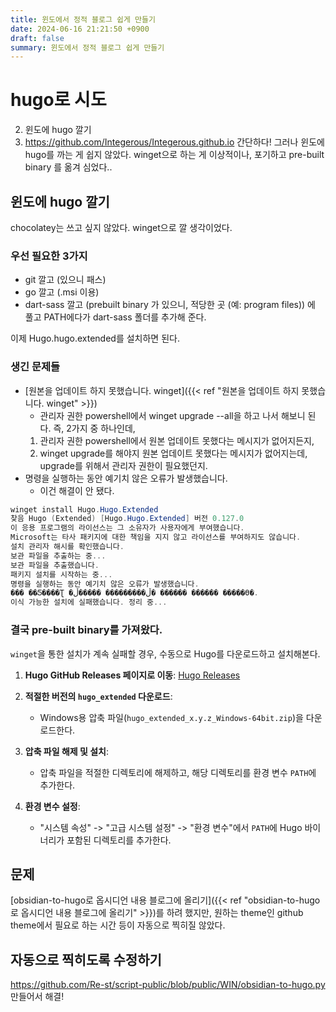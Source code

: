 ```yaml
---
title: 윈도에서 정적 블로그 쉽게 만들기
date: 2024-06-16 21:21:50 +0900
draft: false
summary: 윈도에서 정적 블로그 쉽게 만들기
---
```

# hugo로 시도
2. 윈도에 hugo 깔기
3. https://github.com/Integerous/Integerous.github.io
간단하다!
그러나 윈도에 hugo를 까는 게 쉽지 않았다.
winget으로 하는 게 이상적이나, 포기하고 pre-built binary 를 옮겨 심었다..
## 윈도에 hugo 깔기
chocolatey는 쓰고 싶지 않았다.
winget으로 깔 생각이었다.

### 우선 필요한 3가지
- git 깔고 (있으니 패스)
- go 깔고 (.msi 이용)
- dart-sass 깔고 (prebuilt binary 가 있으니, 적당한 곳 (예: program files)) 에 풀고 PATH에다가 dart-sass 폴더를 추가해 준다.

이제 Hugo.hugo.extended를 설치하면 된다.
### 생긴 문제들
- [원본을 업데이트 하지 못했습니다. winget]({{< ref "원본을 업데이트 하지 못했습니다. winget" >}})
	- 관리자 권한 powershell에서 winget upgrade --all을 하고 나서 해보니 된다. 즉, 2가지 중 하나인데,
	1. 관리자 권한 powershell에서 원본 업데이트 못했다는 메시지가 없어지든지,
	2. winget upgrade를 해야지 원본 업데이트 못했다는 메시지가 없어지는데, upgrade를 위해서 관리자 권한이 필요했던지.
- 명령을 실행하는 동안 예기치 않은 오류가 발생했습니다.
	- 이건 해결이 안 됐다.
```powershell
winget install Hugo.Hugo.Extended
찾음 Hugo (Extended) [Hugo.Hugo.Extended] 버전 0.127.0
이 응용 프로그램의 라이선스는 그 소유자가 사용자에게 부여했습니다.
Microsoft는 타사 패키지에 대한 책임을 지지 않고 라이선스를 부여하지도 않습니다.
설치 관리자 해시를 확인했습니다.
보관 파일을 추출하는 중...
보관 파일을 추출했습니다.
패키지 설치를 시작하는 중...
명령을 실행하는 동안 예기치 않은 오류가 발생했습니다.
��� ��Ƽ����Ʈ �ڵ��������� �����ڵ� ������ ������ �����ϴ�.
이식 가능한 설치에 실패했습니다. 정리 중...
```
### 결국 pre-built binary를 가져왔다.
`winget`을 통한 설치가 계속 실패할 경우, 수동으로 Hugo를 다운로드하고 설치해본다.

1. **Hugo GitHub Releases 페이지로 이동**: [Hugo Releases](https://github.com/gohugoio/hugo/releases)
    
2. **적절한 버전의 `hugo_extended` 다운로드**:
    
    - Windows용 압축 파일(`hugo_extended_x.y.z_Windows-64bit.zip`)을 다운로드한다.
3. **압축 파일 해제 및 설치**:
    
    - 압축 파일을 적절한 디렉토리에 해제하고, 해당 디렉토리를 환경 변수 `PATH`에 추가한다.
4. **환경 변수 설정**:
  
    - "시스템 속성" -> "고급 시스템 설정" -> "환경 변수"에서 `PATH`에 Hugo 바이너리가 포함된 디렉토리를 추가한다.
## 문제
[obsidian-to-hugo로 옵시디언 내용 블로그에 올리기]({{< ref "obsidian-to-hugo로 옵시디언 내용 블로그에 올리기" >}})를 하려 했지만, 원하는 theme인 github theme에서 필요로 하는 시간 등이 자동으로 찍히질 않았다.

## 자동으로 찍히도록 수정하기
https://github.com/Re-st/script-public/blob/public/WIN/obsidian-to-hugo.py 만들어서 해결!